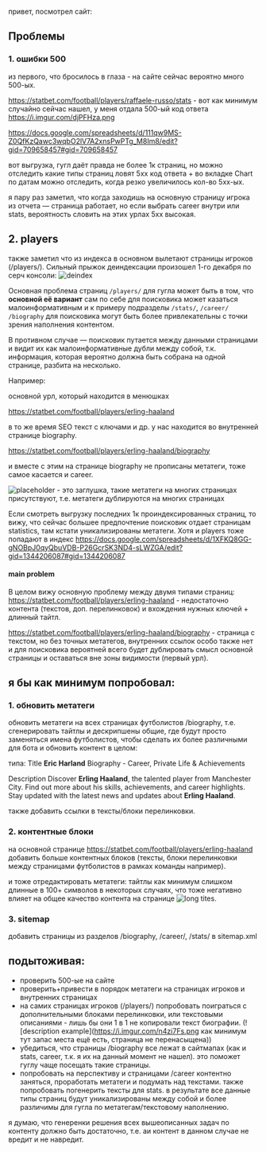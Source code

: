 привет, посмотрел сайт:

## Проблемы
### 1. ошибки 500
из первого, что бросилось в глаза - на сайте сейчас вероятно много 500-ых.

https://statbet.com/football/players/raffaele-russo/stats - вот как минимум случайно сейчас нашел, у меня отдала 500-ый код ответа
https://i.imgur.com/djPFHza.png

https://docs.google.com/spreadsheets/d/111qw9MS-Z0QfKzQawc3wqbO2lV7A2xnsPwPTg_M8Im8/edit?gid=709658457#gid=709658457

вот выгрузка, гугл даёт правда не более 1к страниц, но можно отследить какие типы страниц ловят 5хх код ответа + во вкладке Chart по датам можно отследить, когда резко увеличилось кол-во 5хх-ых.

я пару раз заметил, что когда заходишь на основную страницу игрока из отчета — страница работает, но если выбрать career внутри или stats, вероятность словить на этих урлах 5хх высокая.

## 2. players
также заметил что из индекса в основном вылетают страницы игроков (/players/). Сильный прыжок деиндексации произошел 1-го декабря по серч консоли: ![deindex](https://i.imgur.com/EanFXH3.png)

Основная проблема страниц `/players/` для гугла может быть в том, что **основной её вариант** сам по себе для поисковика может казаться малоинформативным и к примеру подразделы `/stats/`, `/career/` `/biography` для поисковика могут быть более привлекательны с точки зрения наполнения контентом. 

В противном случае — поисковик путается между данными страницами и видит их как малоинформативные дубли между собой, т.к. информация, которая вероятно должна быть собрана на одной странице, разбита на несколько.

Например: 

основной урл, который находится в менюшках

https://statbet.com/football/players/erling-haaland

в то же время SEO текст с ключами и др. у нас находится во внутренней странице biography.

https://statbet.com/football/players/erling-haaland/biography

и вместе с этим на странице biography не прописаны метатеги, тоже самое касается и career.

![placeholder](https://i.imgur.com/p4quR0k.png) - это заглушка, такие метатеги на многих страницах присутствуют, т.е. метатеги дублируются на многих страницах

Если смотреть выгрузку последних 1к проиндексированных страниц, то вижу, что сейчас большее предпочтение поисковик отдает страницам statistics, там кстати уникализированы метатеги. Хотя и players тоже попадают в индекс
https://docs.google.com/spreadsheets/d/1XFKQ8GG-gNOBpJ0qyQbuVDB-P26GcrSK3ND4-sLWZGA/edit?gid=1344206087#gid=1344206087

#### main problem

В целом вижу основную проблему между двумя типами страниц:
https://statbet.com/football/players/erling-haaland - недостаточно контента (текстов, доп. перелинковок) и вхождения нужных ключей + длинный тайтл.

https://statbet.com/football/players/erling-haaland/biography - страница с текстом, но без точных метатегов, внутренних ссылок особо также нет и для поисковика вероятней всего будет дублировать смысл основной страницы и оставаться вне зоны видимости (первый урл).

## я бы как минимум попробовал:
### 1. обновить метатеги
обновить метатеги на всех страницах футболистов /biography, т.е. сгенерировать тайтлы и дескрипшены общие, где будут просто заменяться имена футболистов, чтобы сделать их более различными для бота и обновить контент в целом:

типа:
Title
**Eric Harland** Biography - Career, Private Life & Achievements

Description
Discover **Erling Haaland**, the talented player from Manchester City. Find out more about his skills, achievements, and career highlights. Stay updated with the latest news and updates about **Erling Haaland**.

также добавить ссылки в тексты/блоки перелинковки.

### 2. контентные блоки
на основной странице https://statbet.com/football/players/erling-haaland добавить больше контентных блоков (тексты, блоки перелинковки между страницами футболистов в рамках команды например). 

и тоже отредактировать метатеги: тайтлы как минимум слишком длинные в 100+ символов в некоторых случаях, что тоже негативно влияет на общее качество контента на странице ![long tites](https://i.imgur.com/xXG7glC.png). 

### 3. sitemap
добавить страницы из разделов /biography, /career/, /stats/ в sitemap.xml

## подытоживая:
- проверить 500-ые на сайте
- проверить+привести в порядок метатеги на страницах игроков и внутренних страницах
- на самих страницах игроков (/players/) попробовать поиграться с дополнительными блоками перелинковки, или текстовыми описаниями - лишь бы они 1 в 1 не копировали текст биографии.
(![description example](https://i.imgur.com/n4zi7Fs.png как минимум тут запас места ещё есть, страница не перенасыщена))
- убедиться, что страницы /biography все лежат в сайтмапах (как и stats, career, т.к. я их на данный момент не нашел). это поможет гуглу чаще посещать такие страницы.
- попробовать на перспективу и страницами /career контентно заняться, проработать метатеги и подумать над текстами. также попробовать погенерить тексты для stats. в результате все данные типы страниц будут уникализированы между собой и более различимы для гугла по метатегам/текстовому наполнению.


я думаю, что генеренки решения всех вышеописанных задач по контенту должно быть достаточно, т.е. аи контент в данном случае не вредит и не навредит.